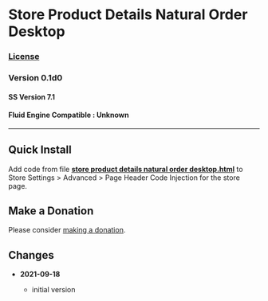 # Store Product Details Natural Order Desktop

### [License][99]

### Version 0.1d0

#### SS Version 7.1

#### Fluid Engine Compatible : Unknown

---

## Quick Install

Add code from file
**[store product details natural order desktop.html](store%20product%20details%20natural%20order%20desktop.html#L1)**
to Store Settings > Advanced > Page Header Code Injection for the store page.

## Make a Donation

Please consider
[making a donation](https://github.com/tomsWebConsulting/twcsl#make-a-donation).

## Changes

<!-- * **2021-08-02**

  * fix minor documentation issues
  * bumped version to 0.1d1
  -->
* **2021-09-18**

  * initial version

[99]: https://github.com/tomsWebConsulting/twcsl/blob/main/LICENSE.txt#L1
